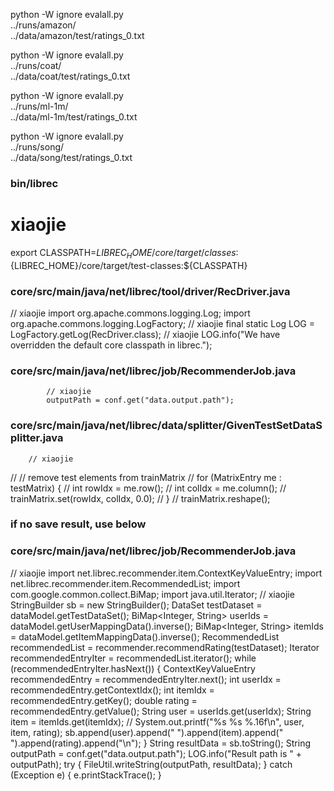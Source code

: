 python -W ignore evalall.py \
  ../runs/amazon/ \
  ../data/amazon/test/ratings_0.txt

python -W ignore evalall.py \
  ../runs/coat/ \
  ../data/coat/test/ratings_0.txt

python -W ignore evalall.py \
  ../runs/ml-1m/ \
  ../data/ml-1m/test/ratings_0.txt

python -W ignore evalall.py \
  ../runs/song/ \
  ../data/song/test/ratings_0.txt





### bin/librec
# xiaojie
export CLASSPATH=${LIBREC_HOME}/core/target/classes:${LIBREC_HOME}/core/target/test-classes:${CLASSPATH}


### core/src/main/java/net/librec/tool/driver/RecDriver.java
// xiaojie
import org.apache.commons.logging.Log;
import org.apache.commons.logging.LogFactory;
    // xiaojie
    final static Log LOG = LogFactory.getLog(RecDriver.class);
        // xiaojie
        LOG.info("We have overridden the default core classpath in librec.");


### core/src/main/java/net/librec/job/RecommenderJob.java
            // xiaojie
            outputPath = conf.get("data.output.path");


### core/src/main/java/net/librec/data/splitter/GivenTestSetDataSplitter.java
        // xiaojie
//        // remove test elements from trainMatrix
//        for (MatrixEntry me : testMatrix) {
//            int rowIdx = me.row();
//            int colIdx = me.column();
//            trainMatrix.set(rowIdx, colIdx, 0.0);
//        }
//        trainMatrix.reshape();

### if no save result, use below
### core/src/main/java/net/librec/job/RecommenderJob.java
// xiaojie
import net.librec.recommender.item.ContextKeyValueEntry;
import net.librec.recommender.item.RecommendedList;
import com.google.common.collect.BiMap;
import java.util.Iterator;
        // xiaojie
        StringBuilder sb = new StringBuilder();
        DataSet testDataset =  dataModel.getTestDataSet();
        BiMap<Integer, String> userIds = dataModel.getUserMappingData().inverse();
        BiMap<Integer, String> itemIds = dataModel.getItemMappingData().inverse();
        RecommendedList recommendedList = recommender.recommendRating(testDataset);
        Iterator<ContextKeyValueEntry> recommendedEntryIter = recommendedList.iterator();
        while (recommendedEntryIter.hasNext()) {
        	ContextKeyValueEntry recommendedEntry = recommendedEntryIter.next();
        	int userIdx = recommendedEntry.getContextIdx();
        	int itemIdx = recommendedEntry.getKey();
        	double rating = recommendedEntry.getValue();
        	String user = userIds.get(userIdx);
        	String item = itemIds.get(itemIdx);
//        	System.out.printf("%s %s %.16f\n", user, item, rating);
        	sb.append(user).append(" ").append(item).append(" ").append(rating).append("\n");
        }
        String resultData = sb.toString();
        String outputPath = conf.get("data.output.path");
        LOG.info("Result path is " + outputPath);
        try {
            FileUtil.writeString(outputPath, resultData);
        } catch (Exception e) {
            e.printStackTrace();
        }

